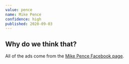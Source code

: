 ```yaml
---
value: pence
name: Mike Pence
confidence: high
published: 2020-09-03
---
```


## Why do we think that?

All of the ads come from the [Mike Pence Facebook page](https://www.facebook.com/MikePence).

